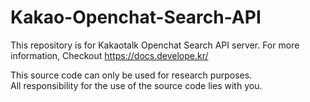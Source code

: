 # Kakao-Openchat-Search-API
This repository is for Kakaotalk Openchat Search API server. For more information, Checkout https://docs.develope.kr/

This source code can only be used for research purposes.  
All responsibility for the use of the source code lies with you.
